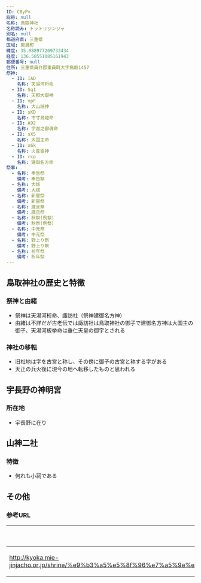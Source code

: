 ```yaml
---
ID: CByPv
総称: null
名称: 鳥取神社
名称読み: トットリジンジャ
別名: null
都道府県: 三重県
区域: 東員町
緯度: 35.088977269733434
経度: 136.58551085161943
郵便番号: null
住所: 三重県員弁郡東員町大字鳥取1457
祭神:
  - ID: IAD
    名称: 天湯河桁命
  - ID: Sq1
    名称: 天照大御神
  - ID: vpF
    名称: 大山祇神
  - ID: sKD
    名称: 市寸島姫命
  - ID: A92
    名称: 宇迦之御魂命
  - ID: sX5
    名称: 大国主命
  - ID: x6k
    名称: 火産霊神
  - ID: rcp
    名称: 建御名方命
祭事:
  - 名称: 奉告祭
    備考: 奉告祭
  - 名称: 大祓
    備考: 大祓
  - 名称: 新嘗祭
    備考: 新嘗祭
  - 名称: 歳旦祭
    備考: 歳旦祭
  - 名称: 秋祭(例祭）
    備考: 秋祭(例祭）
  - 名称: 中元祭
    備考: 中元祭
  - 名称: 野上り祭
    備考: 野上り祭
  - 名称: 祈年祭
    備考: 祈年祭
---
```


## 鳥取神社の歴史と特徴

### 祭神と由緒

- 祭神は天湯河桁命、諏訪社（祭神建御名方神）
- 由緒は不詳だが古老伝では諏訪社は鳥取神社の御子で建御名方神は大国主の御子、天湯河板挙命は垂仁天皇の御宇とされる

### 神社の移転

- 旧社地は字を古宮と称し、その傍に御子の古宮と称する字がある
- 天正の兵火後に現今の地へ転移したものと思われる

## 宇長野の神明宮

### 所在地

- 宇長野に在り

## 山神二社

### 特徴

- 何れも小祠である

## その他

### 参考URL

| URL                                                                                                                       | 説明   |
| ------------------------------------------------------------------------------------------------------------------------- | ------ |
| http://kyoka.mie-jinjacho.or.jp/shrine/%e9%b3%a5%e5%8f%96%e7%a5%9e%e7%a4%be%ef%bc%88%e6%9d%b1%e5%93%a1%e7%94%ba%ef%bc%89/ | 神社庁 |
